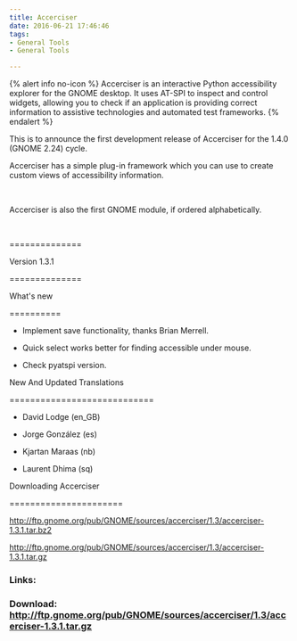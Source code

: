 ```yaml
---
title: Accerciser
date: 2016-06-21 17:46:46
tags: 
- General Tools
- General Tools

---
```


{% alert info no-icon %}
Accerciser is an interactive Python accessibility explorer for the GNOME desktop. It uses AT-SPI to inspect and control widgets, allowing you to check if an application is providing correct information to assistive technologies and automated test frameworks.
{% endalert %}

<!-- more -->

This is to announce the first development release of Accerciser for the 1.4.0 (GNOME 2.24) cycle.

Accerciser has a simple plug-in framework which you can use to create custom views of accessibility information.

 

Accerciser is also the first GNOME module, if ordered alphabetically.

 

==============

Version 1.3.1

==============

What's new

==========

- Implement save functionality, thanks Brian Merrell.

- Quick select works better for finding accessible under mouse.

- Check pyatspi version.

New And Updated Translations

============================

- David Lodge (en\_GB)

- Jorge González (es)

- Kjartan Maraas (nb)

- Laurent Dhima (sq)

Downloading Accerciser

======================

<a href="">http://ftp.gnome.org/pub/GNOME/sources/accerciser/1.3/accerciser-1.3.1.tar.bz2</a>

<a href="">http://ftp.gnome.org/pub/GNOME/sources/accerciser/1.3/accerciser-1.3.1.tar.gz</a>

### Links:

### Download: http://ftp.gnome.org/pub/GNOME/sources/accerciser/1.3/accerciser-1.3.1.tar.gz 